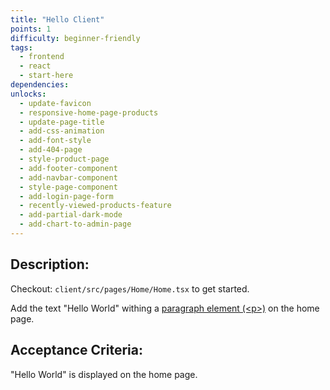 ```yaml
---
title: "Hello Client"
points: 1
difficulty: beginner-friendly
tags:
  - frontend
  - react
  - start-here
dependencies:
unlocks:
  - update-favicon
  - responsive-home-page-products
  - update-page-title
  - add-css-animation
  - add-font-style
  - add-404-page
  - style-product-page
  - add-footer-component
  - add-navbar-component
  - style-page-component
  - add-login-page-form
  - recently-viewed-products-feature
  - add-partial-dark-mode
  - add-chart-to-admin-page
---
```


## Description:

Checkout: `client/src/pages/Home/Home.tsx` to get started.

Add the text "Hello World" withing a [paragraph element (\<p\>)](https://developer.mozilla.org/en-US/docs/Web/HTML/Element/p) on the home page.

## Acceptance Criteria:

"Hello World" is displayed on the home page.
